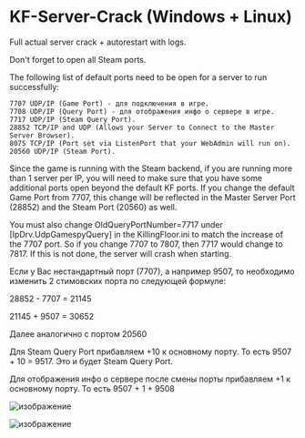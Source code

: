 # KF-Server-Crack (Windows + Linux)
Full actual server crack + autorestart with logs.

Don't forget to open all Steam ports.

The following list of default ports need to be open for a server to run successfully:

    7707 UDP/IP (Game Port) - для подключения в игре.
    7708 UDP/IP (Query Port) - для отображения инфо о сервере в игре.
    7717 UDP/IP (Steam Query Port).
    28852 TCP/IP and UDP (Allows your Server to Connect to the Master Server Browser).
    8075 TCP/IP (Port set via ListenPort that your WebAdmin will run on).
    20560 UDP/IP (Steam Port).

Since the game is running with the Steam backend, if you are running more than 1 server per IP, you will need to make sure that you have some additional ports open beyond the default KF ports. If you change the default Game Port from 7707, this change will be reflected in the Master Server Port (28852) and the Steam Port (20560) as well.

You must also change OldQueryPortNumber=7717 under [IpDrv.UdpGamespyQuery] in the KillingFloor.ini to match the increase of the 7707 port. So if you change 7707 to 7807, then 7717 would change to 7817. If this is not done, the server will crash when starting. 

Если у Вас нестандартный порт (7707), а например 9507, то необходимо изменить 2 стимовских порта по следующей формуле:

28852 - 7707 = 21145

21145 + 9507 = 30652

Далее аналогично с портом 20560

Для Steam Query Port прибавляем +10 к основному порту. То есть 9507 + 10 = 9517. Это и будет Steam Query Port.

Для отображения инфо о сервере после смены порты прибавляем +1 к основному порту. То есть 9507 + 1 + 9508

![изображение](https://github.com/user-attachments/assets/8b82206c-3152-4aaf-900a-2ccad06f15dd)

![изображение](https://github.com/user-attachments/assets/d6a61fbf-0a28-49b7-877d-791a1119e0dc)
